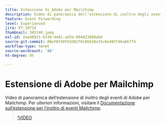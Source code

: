 ```yaml
---
title: Estensione di Adobe per Mailchimp
description: Video di panoramica dell’estensione di inoltro degli eventi di Adobe per Mailchimp.
feature: Event Forwarding
level: Experienced
jira: KT-10714
thumbnail: 345140.jpeg
exl-id: 2aad8921-6330-4e81-ad3a-044423889abd
source-git-commit: 00ef0f40fb3d82f0c06428a35c0e402f46ab6774
workflow-type: tm+mt
source-wordcount: '48'
ht-degree: 0%

---
```


# Estensione di Adobe per Mailchimp

Video di panoramica dell’estensione di inoltro degli eventi di Adobe per Mailchimp. Per ulteriori informazioni, visitare il [Documentazione sull’estensione per l’inoltro di eventi Mailchimp](https://experienceleague.adobe.com/docs/experience-platform/tags/extensions/adobe/mailchimp-edge/overview.html).

>[!VIDEO](https://video.tv.adobe.com/v/345140/?learn=on)
